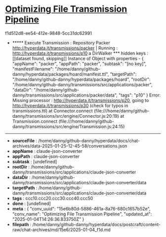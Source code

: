 # [Optimizing File Transmission Pipeline](https://claude.ai/chat/15e6b80d-5886-461a-8a76-680c1657b52e)

f1d512d8-ee54-412e-9848-5cc31dc62991

+ ***** Execute Transmission : Repository Packer <http://hyperdata.it/transmissions/packer>
| Running : http://hyperdata.it/transmissions/p10 a DirWalker
***    hidden keys :  
[[dataset found, skipping]]
Instance of Object with properties - 
{
  "appName": "packer",
  "appPath": "packer",
  "subtask": "[no key]",
  "manifestFilename": "/home/danny/github-danny/hyperdata/packages/hoard/manifest.ttl",
  "targetPath": "/home/danny/github-danny/hyperdata/packages/hoard",
  "rootDir": "/home/danny/github-danny/transmissions/src/applications/packer",
  "dataDir": "/home/danny/github-danny/transmissions/src/applications/packer/data",
  "tags": "p10"
}
Error: 
Missing processor : http://hyperdata.it/transmissions/p20, going to http://hyperdata.it/transmissions/p30 
(check for typos in transmissions.ttl)
    at Connector.connect (file:///home/danny/github-danny/transmissions/src/engine/Connector.js:20:19)
    at Transmission.connect (file:///home/danny/github-danny/transmissions/src/engine/Transmission.js:24:15)

---

* **sourceFile** : /home/danny/github-danny/hyperdata/docs/chat-archives/data-2025-01-25-12-45-58/conversations.json
* **appName** : claude-json-converter
* **appPath** : claude-json-converter
* **subtask** : [undefined]
* **rootDir** : /home/danny/github-danny/transmissions/src/applications/claude-json-converter
* **dataDir** : /home/danny/github-danny/transmissions/src/applications/claude-json-converter/data
* **targetPath** : /home/danny/github-danny/transmissions/src/applications/claude-json-converter/data
* **tags** : ccc10.ccc20.ccc30.ccc40.ccc50
* **done** : [undefined]
* **meta** : {
  "conv_uuid": "15e6b80d-5886-461a-8a76-680c1657b52e",
  "conv_name": "Optimizing File Transmission Pipeline",
  "updated_at": "2025-01-04T14:26:36.833750Z"
}
* **filepath** : /home/danny/github-danny/hyperdata/docs/postcraft/content-raw/chat-archives/md/15e6/2025-01-04_f1d.md